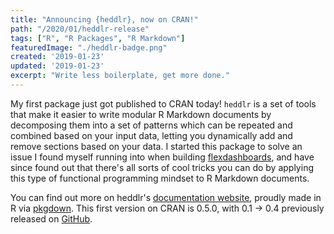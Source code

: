 ```yaml
---
title: "Announcing {heddlr}, now on CRAN!"
path: "/2020/01/heddlr-release"
tags: ["R", "R Packages", "R Markdown"]
featuredImage: "./heddlr-badge.png"
created: '2019-01-23'
updated: '2019-01-23'
excerpt: "Write less boilerplate, get more done."
---
```



My first package just got published to CRAN today! `heddlr` is a set of tools 
that make it easier to write modular R Markdown documents by decomposing them 
into a set of patterns which can be repeated and combined based on your input 
data, letting you dynamically add and remove sections based on your data. I 
started this package to solve an issue I found myself running into when 
building [flexdashboards](https://rmarkdown.rstudio.com/flexdashboard/), and 
have since found out that there's all sorts of cool tricks you can do by 
applying this type of functional programming mindset to R Markdown documents.

You can find out more on heddlr's [documentation website](https://mikemahoney218.github.io/heddlr/),
proudly made in R via [pkgdown](https://pkgdown.r-lib.org/). This first version 
on CRAN is 0.5.0, with 0.1 -> 0.4 previously released on [GitHub](https://github.com/mikemahoney218/heddlr).
